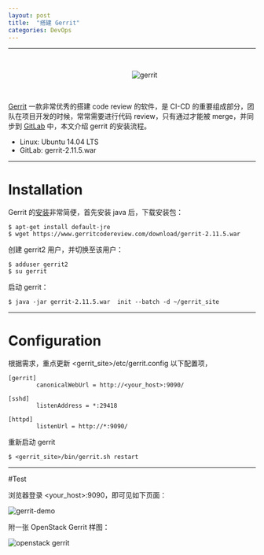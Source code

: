 ```yaml
---
layout: post
title:  "搭建 Gerrit"
categories: DevOps
---
```


----------
&nbsp;&nbsp;&nbsp;&nbsp;&nbsp;


&nbsp;&nbsp;&nbsp;&nbsp;&nbsp;&nbsp;&nbsp;&nbsp;&nbsp;&nbsp;&nbsp;&nbsp;&nbsp;&nbsp;&nbsp;&nbsp;&nbsp;&nbsp;&nbsp;&nbsp;&nbsp;&nbsp;&nbsp;&nbsp;&nbsp;&nbsp;&nbsp;&nbsp;&nbsp;&nbsp;&nbsp;&nbsp;&nbsp;&nbsp;&nbsp;&nbsp;&nbsp;&nbsp;&nbsp;&nbsp;&nbsp;&nbsp;&nbsp;&nbsp;&nbsp;&nbsp;&nbsp;&nbsp;&nbsp;&nbsp;&nbsp;&nbsp;&nbsp;&nbsp;&nbsp;&nbsp;&nbsp;&nbsp;&nbsp;&nbsp;&nbsp;&nbsp;&nbsp; ![gerrit](http://7xp2eu.com1.z0.glb.clouddn.com/gerrit_logo.png?imageView2/1/w/150/h/150/q/100)

&nbsp;&nbsp;&nbsp;&nbsp;&nbsp;



[Gerrit](https://code.google.com/p/gerrit/) 一款非常优秀的搭建 code review 的软件，是 CI-CD 的重要组成部分，团队在项目开发的时候，常常需要进行代码 review，只有通过才能被 merge，并同步到 [GitLab](http://wsfdl.com/devops/2014/08/18/%E6%90%AD%E5%BB%BAgitlab.html) 中，本文介绍 gerrit 的安装流程。

- Linux: Ubuntu 14.04 LTS
- GitLab: gerrit-2.11.5.war

-----------

# Installation

Gerrit 的[安装](https://gerrit-review.googlesource.com/Documentation/install-quick.html)非常简便，首先安装 java 后，下载安装包：

```
$ apt-get install default-jre
$ wget https://www.gerritcodereview.com/download/gerrit-2.11.5.war
```

创建 gerrit2 用户，并切换至该用户：

```
$ adduser gerrit2
$ su gerrit
```

启动 gerrit：

```
$ java -jar gerrit-2.11.5.war  init --batch -d ~/gerrit_site
```

-----------

# Configuration

根据需求，重点更新 \<gerrit_site\>/etc/gerrit.config 以下配置项，

```
[gerrit]
        canonicalWebUrl = http://<your_host>:9090/

[sshd]
        listenAddress = *:29418
        
[httpd]
        listenUrl = http://*:9090/
```

重新启动 gerrit

```
$ <gerrit_site>/bin/gerrit.sh restart
```


----------
#Test

浏览器登录 <your_host>:9090，即可见如下页面：

![gerrit-demo](http://7xp2eu.com1.z0.glb.clouddn.com/gerrit_demo.png)

附一张 OpenStack Gerrit 样图：

![openstack gerrit](http://7xp2eu.com1.z0.glb.clouddn.com/openstack_gerrit.png)